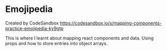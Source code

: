 # Emojipedia

Created by CodeSandbox https://codesandbox.io/s/mapping-components-practice-emojipedia-ky9gtp

This is where I learnt about mapping react components and data. Using props and how to store entries into object arrays.

